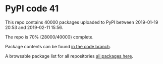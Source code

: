 # PyPI code 41

This repo contains 40000 packages uploaded to PyPI between 
2019-01-19 20:53 and 2019-02-11 15:56.

The repo is 70% (28000/40000) complete.

Package contents can be found [in the code branch](https://github.com/pypi-data/pypi-mirror-41/tree/code/packages).

A browsable package list for all repositories [all packages here](https://pypi-data.github.io/website/repositories/pypi-mirror-41).


